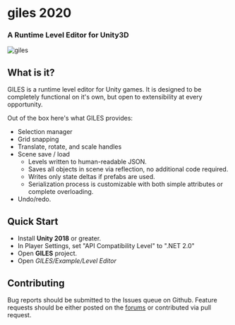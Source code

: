 # giles 2020

### A Runtime Level Editor for Unity3D

![giles](giles.png)

## What is it?

GILES is a runtime level editor for Unity games.  It is designed to be completely functional on it's own, but open to extensibility at every opportunity.

Out of the box here's what GILES provides:

- Selection manager
- Grid snapping
- Translate, rotate, and scale handles
- Scene save / load
	- Levels written to human-readable JSON.
	- Saves all objects in scene via reflection, no additional code required.
	- Writes only state deltas if prefabs are used.
	- Serialization process is customizable with both simple attributes or complete overloading.
- Undo/redo.

## Quick Start

- Install **Unity 2018** or greater.
- In Player Settings, set "API Compatibility Level" to ".NET 2.0"
- Open **GILES** project.
- Open *GILES/Example/Level Editor*

## Contributing

Bug reports should be submitted to the Issues queue on Github.  Feature requests should be either posted on the [forums](http://www.protoolsforunity3d.com/forum/) or contributed via pull request.
